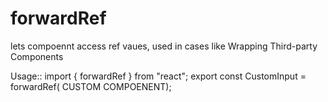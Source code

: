 # forwardRef

lets compoennt access ref vaues, used in cases like Wrapping Third-party Components

Usage::
import { forwardRef } from "react";
export const CustomInput = forwardRef( CUSTOM COMPOENENT);

